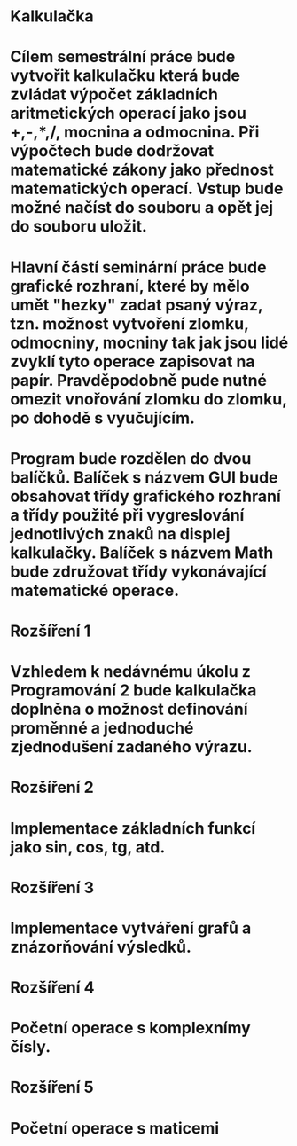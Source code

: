 Kalkulačka
=====
Cílem semestrální práce bude vytvořit kalkulačku která bude zvládat výpočet základních aritmetických operací jako jsou +,-,*,/, mocnina a odmocnina. Při výpočtech bude dodržovat matematické zákony jako přednost matematických operací.
Vstup bude možné načíst do souboru a opět jej do souboru uložit.
==
Hlavní částí seminární práce bude grafické rozhraní, které by mělo umět "hezky" zadat psaný výraz, tzn. možnost vytvoření zlomku, odmocniny, mocniny tak jak jsou lidé zvyklí tyto operace zapisovat na papír.
Pravděpodobně pude nutné omezit vnořování zlomku do zlomku, po dohodě s vyučujícím.
==
Program bude rozdělen do dvou balíčků. 
Balíček s názvem GUI bude obsahovat třídy grafického rozhraní a třídy použité při vygreslování jednotlivých znaků na displej kalkulačky.
Balíček s názvem Math bude združovat třídy vykonávající matematické operace.
==
Rozšíření 1
==
Vzhledem k nedávnému úkolu z Programování 2 bude kalkulačka doplněna o možnost definování proměnné a jednoduché zjednodušení zadaného výrazu. 
==
Rozšíření 2
==
Implementace základních funkcí jako sin, cos, tg, atd.
==
Rozšíření 3
==
Implementace vytváření grafů a znázorňování výsledků.
==
Rozšíření 4
==
Početní operace s komplexnímy čísly.
==
Rozšíření 5
==
Početní operace s maticemi
==

